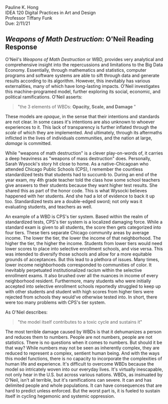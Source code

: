 Pauline K. Hong    
IDEA 120 Digital Practices in Art and Design  
Professor Tiffany Funk  
Due: 2/11/21

## *Weapons of Math Destruction*: O'Neil Reading Response


O'Neil's *Weapons of Math Destruction* or WBD, provides very analytical and comprehensive insight into the repercussions and limitations to the Big Data Economy. Essentially, through mathematics and statistics, computer programs and software systems are able to sift through data and generate results according to its algorithm. However, this inevitably has various externalities, many of which have long-lasting impacts. O'Neil investigates this machine-programed model,  further exploring its social, economic, and political ramifications. O'Neil asserts:

> "the 3 elements of WBDs: <b> Opacity, Scale, and Damage </b>"

These models are *opaque*, in the sense that their intentions and standards are not clear. In some cases it's intentions are also unknown to whoever experiences to it. This lack of transparency is further inflated through the *scale* of which they are implemented. And ultimately, through its aftermaths inflicted in the lives of individuals communities, and the nation at large, *damage* is committed.


While "weapons of math destruction" is a clever play-on-words of, it carries a deep heaviness as "weapons of mass destruction" does. Personally, Sarah Wysocki's story hit close to home. As a native-Chicagoan who attended Chicago Public Schools (CPS), I remember the countless standardized tests that students had to succumb to. During an end of the year exam, my 4th grade teacher told the class how some school teachers give answers to their students because they want higher test results. She shared this as part of the honor code. This is what Wysocki believes happened with her students. And she had a lot of evidence to back it up too. Standardized tests are a double-edged sword; not only was it evaluating students, and teachers as well.

An example of a WBD is CPS's tier system. Based within the realm of standardized tests, CPS's tier system is a localized damaging force. While a standard exam is given to all students, the score then gets categorized into four tiers. These tiers separate Chicago community areas by average income. The lower the tier, the lower the income of that neighborhood. The higher the tier, the higher the income. Students from lower tiers would need lower scores to place into selective enrollment schools, and vise versa. This was intended to diversify those schools and allow for a more equitable grounds of acceptances. But this lead to a plethora of issues. Many times, lower income neighborhoods corresponded to communities of color. It inevitably perpetuated institutionalized racism within the selective enrollment exams. It also brushed over all the nuances in income of every neighborhood resident.  Furthermore, many students who were initially accepted into selective enrollment schools reportedly struggled to keep up with other students and student with high scores from higher tiers were rejected from schools they would've otherwise tested into. In short, there were too many problems with CPS's tier system.

As O'Niel describes:
> "the model itself contributes to a toxic cycle and sustains it"

The most terrible damage caused by WBDs is that it dehumanizes a person and reduces them to numbers. People are not numbers,  people are not statistics. There is no questions when it comes to numbers. But should it be that way? While numbers may not be seen as inherently complex, they are reduced to represent a complex, sentient human being. And with the ways this model functions, there is no capacity to incorporate the complexities of human life and experience. It's difficult to overcome WBDs because the model so intricately woven into our everyday lives. It's virtually inescapable, not only hear in the U.S. but across various nations. WBDs, as insinuated by O'Neil, isn't all terrible, but it's ramifications can severe. It can and has delimited people and whole populations. It can have consequences that are hard to predict unless enforced. But the worst part is, it is fueled to sustain itself in cycling hegemonic and systemic oppression.


